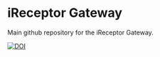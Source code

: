 # iReceptor Gateway

Main github repository for the iReceptor Gateway. 

[![DOI](https://zenodo.org/badge/95588395.svg)](https://zenodo.org/doi/10.5281/zenodo.7429901)
